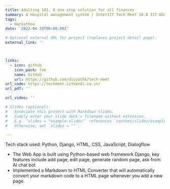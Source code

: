 ```yaml
---
title: Adulting 101, A one stop solution for all finances
summary: A Hospital management system | InterIIT Tech Meet 10.0 IIT Kharagpur
tags:
  - Hackathon
date: '2022-04-29T00:00:00Z'

# Optional external URL for project (replaces project detail page).
external_link: ''



links:
  - icon: github
    icon_pack: fab
    name: GitHub
    url: https://github.com/divyashk/tech-meet
url_code: https://techmeet.iitmandi.co.in/
url_pdf: ''

url_video: ''

# Slides (optional).
#   Associate this project with Markdown slides.
#   Simply enter your slide deck's filename without extension.
#   E.g. `slides = "example-slides"` references `content/slides/example-slides.md`.
#   Otherwise, set `slides = ""`.

---
```

Tech stack used: Python, Django, HTML, CSS, JavaScript, Dialogflow
* The Web App is built using Python-based web framework Django, key features include add page, edit page,
generate random page, ask from AI chat bot
* Implemented a Markdown to HTML Converter that will automatically convert your markdown code to a HTML
page whenever you add a new page.
